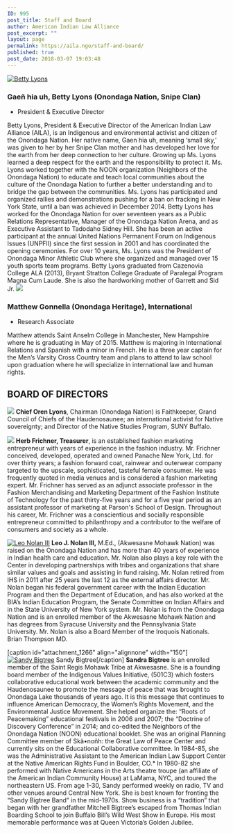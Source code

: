 ```yaml
---
ID: 995
post_title: Staff and Board
author: American Indian Law Alliance
post_excerpt: ""
layout: page
permalink: https://aila.ngo/staff-and-board/
published: true
post_date: 2018-03-07 19:03:48
---
```

[![Betty Lyons](https://aila.ngo/wp-content/uploads/2015/04/IMG_0628.jpg)](https://aila.ngo/wp-content/uploads/2015/04/IMG_0628.jpg)

### Gaeñ hia uh, Betty Lyons (Onondaga Nation, Snipe Clan)

*   President & Executive Director

Betty Lyons, President & Executive Director of the American Indian Law Alliance (AILA), is an Indigenous and environmental activist and citizen of the Onondaga Nation. Her native name, Gaen hia uh, meaning ‘small sky,’ was given to her by her Snipe Clan mother and has developed her love for the earth from her deep connection to her culture. Growing up Ms. Lyons learned a deep respect for the earth and the responsibility to protect it. Ms. Lyons worked together with the NOON organization (Neighbors of the Onondaga Nation) to educate and teach local communities about the culture of the Onondaga Nation to further a better understanding and to bridge the gap between the communities. Ms. Lyons has participated and organized rallies and demonstrations pushing for a ban on fracking in New York State, until a ban was achieved in December 2014\. Betty Lyons has worked for the Onondaga Nation for over seventeen years as a Public Relations Representative, Manager of the Onondaga Nation Arena, and as Executive Assistant to Tadodaho Sidney Hill. She has been an active participant at the annual United Nations Permanent Forum on Indigenous Issues (UNPFII) since the first session in 2001 and has coordinated the opening ceremonies. For over 10 years, Ms. Lyons was the President of Onondaga Minor Athletic Club where she organized and managed over 15 youth sports team programs. Betty Lyons graduated from Cazenovia College ALA (2013), Bryant Stratton College Graduate of Paralegal Program Magna Cum Laude. She is also the hardworking mother of Garrett and Sid Jr. ![](http://aila.ngo/wp-content/uploads/2015/04/gonnellamattheadshot.jpg)

### Matthew Gonnella (Onondaga Heritage), International

*   Research Associate

Matthew attends Saint Anselm College in Manchester, New Hampshire where he is graduating in May of 2015\. Matthew is majoring in International Relations and Spanish with a minor in French. He is a three year captain for the Men’s Varsity Cross Country team and plans to attend to law school upon graduation where he will specialize in international law and human rights.

## BOARD OF DIRECTORS

![](http://aila.ngo/wp-content/uploads/2013/12/oren.jpg) **Chief Oren Lyons**, Chairman (Onondaga Nation) is Faithkeeper, Grand Council of Chiefs of the Haudenosaunee; an international activist for Native sovereignty; and Director of the Native Studies Program, SUNY Buffalo.    

![](http://aila.ngo/wp-content/uploads/2013/12/herb.jpg)
**Herb Frichner, Treasurer**, is an established fashion marketing entrepreneur with years of experience in the fashion industry. Mr. Frichner conceived, developed, operated and owned Panache New York, Ltd. for over thirty years; a fashion forward coat, rainwear and outerwear company targeted to the upscale, sophisticated, tasteful female consumer. He was frequently quoted in media venues and is considered a fashion marketing expert. Mr. Frichner has served as an adjunct associate professor in the Fashion Merchandising and Marketing Department of the Fashion Institute of Technology for the past thirty-five years and for a five year period as an assistant professor of marketing at Parson's School of Design. Throughout his career, Mr. Frichner was a conscientious and socially responsible entrepreneur committed to philanthropy and a contributor to the welfare of consumers and society as a whole.

[![Leo Nolan III](https://aila.ngo/wp-content/uploads/2018/02/leo-nolan-iii-150x150.png)](https://aila.ngo/wp-content/uploads/2018/02/leo-nolan-iii.png) **Leo J. Nolan III,** M.Ed., (Akwesasne Mohawk Nation) was raised on the Onondaga Nation and has more than 40 years of experience in Indian health care and education. Mr. Nolan also plays a key role with the Center in developing partnerships with tribes and organizations that share similar values and goals and assisting in fund raising. Mr. Nolan retired from IHS in 2011 after 25 years the last 12 as the external affairs director. Mr. Nolan began his federal government career with the Indian Education Program and then the Department of Education, and has also worked at the BIA’s Indian Education Program, the Senate Committee on Indian Affairs and in the State University of New York system. Mr. Nolan is from the Onondaga Nation and is an enrolled member of the Akwesasne Mohawk Nation and has degrees from Syracuse University and the Pennsylvania State University. Mr. Nolan is also a Board Member of the Iroquois Nationals. Brian Thompson MD.

[caption id="attachment_1266" align="alignnone" width="150"][![Sandy Bigtree](https://aila.ngo/wp-content/uploads/2018/04/Sandy-Bigtree-150x150.jpg)](https://aila.ngo/wp-content/uploads/2018/04/Sandy-Bigtree.jpg) Sandy Bigtree[/caption] **Sandra Bigtree** is an enrolled member of the Saint Regis Mohawk Tribe at Akwesasne. She is a founding board member of the Indigenous Values Initiative, (501C3) which fosters collaborative educational work between the academic community and the Haudenosaunee to promote the message of peace that was brought to Onondaga Lake thousands of years ago. It is this message that continues to influence American Democracy, the Women’s Rights Movement, and the Environmental Justice Movement. She helped organize the: “Roots of Peacemaking” educational festivals in 2006 and 2007; the “Doctrine of Discovery Conference” in 2014; and co-edited the Neighbors of the Onondaga Nation (NOON) educational booklet. She was an original Planning Committee member of Skä•noñh: the Great Law of Peace Center and currently sits on the Educational Collaborative committee. In 1984-85, she was the Administrative Assistant to the American Indian Law Support Center at the Native American Rights Fund in Boulder, CO.* In 1980-82 she performed with Native Americans in the Arts theatre troupe (an affiliate of the American Indian Community House) at LaMama, NYC, and toured the northeastern US. From age 1-30, Sandy performed weekly on radio, TV and other venues around Central New York. She is best known for fronting the “Sandy Bigtree Band” in the mid-1970s. Show business is a “tradition” that began with her grandfather Mitchell Bigtree’s escaped from Thomas Indian Boarding School to join Buffalo Bill’s Wild West Show in Europe. His most memorable performance was at Queen Victoria’s Golden Jubilee.
